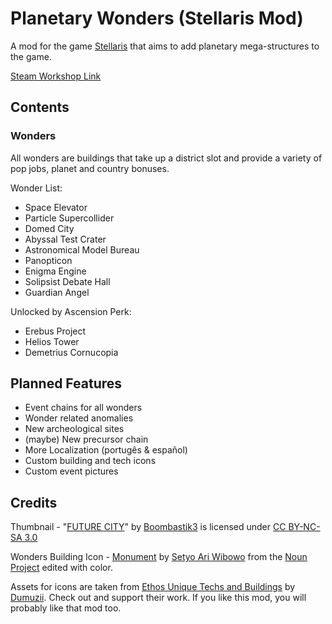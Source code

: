 # Planetary Wonders (Stellaris Mod)

A mod for the game [Stellaris](https://store.steampowered.com/app/281990/Stellaris/) that aims to add planetary mega-structures to the game.

[Steam Workshop Link](https://steamcommunity.com/sharedfiles/filedetails/?id=2305790641)

## Contents

### Wonders
All wonders are buildings that take up a district slot and provide a variety of pop jobs, planet and country bonuses.

Wonder List:
* Space Elevator
* Particle Supercollider
* Domed City
* Abyssal Test Crater
* Astronomical Model Bureau
* Panopticon
* Enigma Engine
* Solipsist Debate Hall
* Guardian Angel

Unlocked by Ascension Perk:
* Erebus Project
* Helios Tower
* Demetrius Cornucopia

## Planned Features
* Event chains for all wonders
* Wonder related anomalies
* New archeological sites
* (maybe) New precursor chain
* More Localization (portugês & español)
* Custom building and tech icons
* Custom event pictures

## Credits
Thumbnail - "[FUTURE CITY](https://www.deviantart.com/boombastik3/art/FUTURE-CITY-284229568)" by [Boombastik3](https://www.deviantart.com/boombastik3) is licensed under [CC BY-NC-SA 3.0](https://creativecommons.org/licenses/by-nc-sa/3.0/?ref=ccsearch&atype=rich)

Wonders Building Icon - [Monument](https://thenounproject.com/term/monument/1178950/) by [Setyo Ari Wibowo](https://thenounproject.com/seochan.art/) from the [Noun Project](https://thenounproject.com/) edited with color.

Assets for icons are taken from [Ethos Unique Techs and Buildings]() by [Dumuzii](). Check out and support their work. If you like this mod, you will probably like that mod too.
